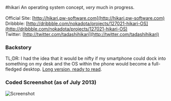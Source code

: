 #hikari
An operating system concept, *very* much in progress.<br/><br/>
Official Site: [http://hikari.pw-software.com](http://hikari.pw-software.com)<br/>
Dribbble: [http://dribbble.com/nokadota/projects/127021-hikari-OS](http://dribbble.com/nokadota/projects/127021-hikari-OS)<br/>
Twitter: [http://twitter.com/tadashihikari](http://twitter.com/tadashihikari)

### Backstory
TL;DR: I had the idea that it would be nifty if my smartphone could dock into something on my desk and the OS within the phone would become a full-fledged desktop. <a href="http://dsgn.pw-software.com/notebook/the-future-of-the-operating-system">Long version, ready to read</a>.

### Coded Screenshot (as of July 2013)
![Screenshot](http://dsgn.pw-software.com/images/posts/tfotos-01.png)
